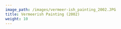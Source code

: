 ```yaml
---
image_path: /images/vermeer-ish_painting_2002.JPG
title: Vermeerish Painting (2002)
weight: 10
---
```

